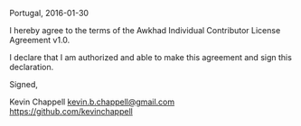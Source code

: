 Portugal, 2016-01-30

I hereby agree to the terms of the Awkhad Individual Contributor License
Agreement v1.0.

I declare that I am authorized and able to make this agreement and sign this
declaration.

Signed,

Kevin Chappell kevin.b.chappell@gmail.com https://github.com/kevinchappell
